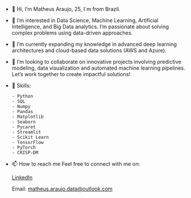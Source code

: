 - 👋 Hi, I’m Matheus Araujo, 25, I´m from Brazil.
- 👀 I’m interested in Data Science, Machine Learning, Artificial Intelligence, and Big Data analytics. I’m passionate about solving complex problems using data-driven approaches.
- 🌱 I’m currently expanding my knowledge in advanced deep learning architectures and cloud-based data solutions (AWS and Azure).
- 💞️ I’m looking to collaborate on innovative projects involving predictive modeling, data visualization and automated machine learning pipelines. Let’s work together to create impactful solutions!
- 🚀 Skills:
  
      - Python
      - SQL
      - Numpy
      - Pandas
      - Matplotlib
      - Seaborn
      - Pycaret
      - Streamlit
      - Scikit Learn
      - TensorFlow
      - PyTorch
      - CRISP-DM

- 📫 How to reach me 
      Feel free to connect with me on:
  
  [LinkedIn](https://www.linkedin.com/in/matheus-p-araujo/)  

  Email: matheus.araujo.data@outlook.com
